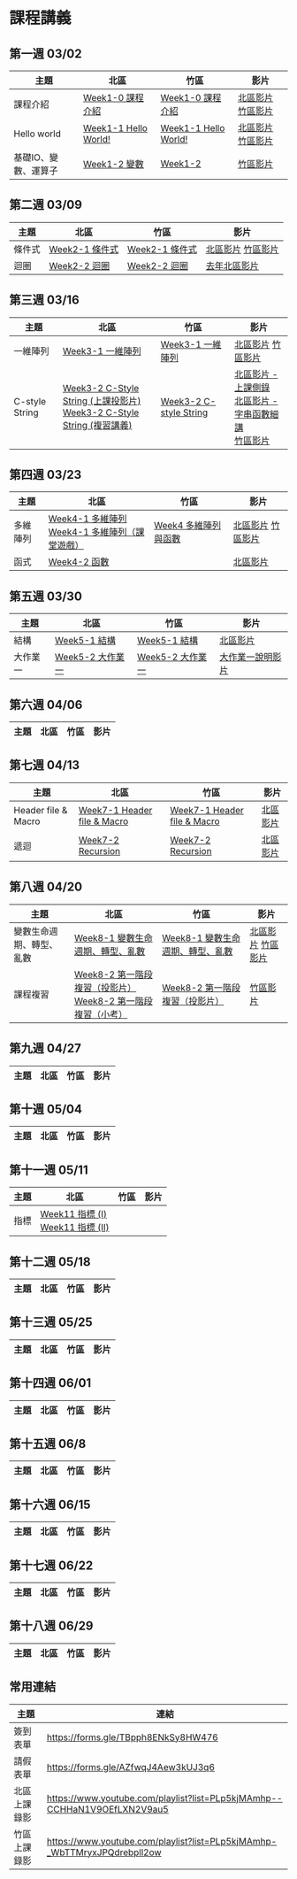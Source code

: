 # 課程講義
## 第一週 03/02

| 主題         | 北區                                      | 竹區 | 影片 |
| ------------ | ----------------------------------------- | ---- | ---- |
|課程介紹|[Week1-0 課程介紹][tp-intro]|[Week1-0 課程介紹][hc-intro]| [北區影片][tp-intro-video] [竹區影片][hc-intro-recording]|
|Hello world|[Week1-1 Hello World!][tp-helloworld]|[Week1-1 Hello World!][hc-helloworld]| [北區影片][tp-intro-video] [竹區影片][hc-helloworld-recording] |
|基礎IO、變數、運算子|[Week1-2 變數][tp-variable]|[Week1-2][hc-variable]|[竹區影片][hc-variable-recording]|

[tp-intro]: https://drive.google.com/file/d/13yb0r1MYhdP-QHNYRJbcKOjXIXR3slbJ/view?usp=sharing
[tp-helloworld]: https://drive.google.com/file/d/1Oi6byXVdnzruwLhI5GItIHgH10VgjPwL/view?usp=sharing
[tp-intro-video]: https://youtu.be/1Xa1lgwiX5k
[tp-variable]: https://drive.google.com/file/d/1dkCwn0g9bCSxSUk9MXMIw-GejH1-Tk5n/view?usp=drive_link
[hc-intro]: https://drive.google.com/file/d/1KIDguKqFN4l3so5oj2KVXi-X5oE6rboP/view?usp=drive_link
[hc-intro-recording]: https://youtu.be/Q4KHegZ15q4
[hc-helloworld]: https://drive.google.com/file/d/1RBAi4fEpeQQUCE1V8VcznDeWTacDKpIP/view?usp=drive_link
[hc-helloworld-recording]: https://youtu.be/cA_8SfrT3eE
[hc-variable]: https://slides.com/gtcoding/20230304-i-o
[hc-variable-recording]: https://youtu.be/sOurVZ2WRLc

## 第二週 03/09

| 主題         | 北區                                      | 竹區 | 影片 |
| ------------ | ----------------------------------------- | ---- | ---- |
|條件式|[Week2-1 條件式][tp-if-else]|[Week2-1 條件式][hc-if-else]|[北區影片][tp-if-else-recording] [竹區影片][hc-if-else-recording]|
|迴圈|[Week2-2 迴圈][tp-loops]|[Week2-2 迴圈][hc-loops]|[去年北區影片][tp-loops-video-alter]|

[hc-if-else]: https://drive.google.com/file/d/1l_57qsBn0BMPfnEgDpgNfR9n7e8wHT3_/view?usp=drive_link
[hc-if-else-recording]: https://youtu.be/662wWF-F_F8
[hc-loops]: https://slides.com/felixhuang-2/sprout-2024-loops
[tp-if-else]: https://drive.google.com/file/d/17KMBGD1OvUSnEO_WxVM_dGBNd-4owMRN/view?usp=drive_link
[tp-loops]: https://drive.google.com/file/d/1HkJ4Q5RHI6lf_EZfCzksAygUAWhOZBbm/view?usp=sharing
[tp-if-else-recording]: https://www.youtube.com/watch?v=eKCSaUlCqmc
[tp-loops-video-alter]: https://www.youtube.com/watch?v=VeZId6pmC9c

## 第三週 03/16

| 主題         | 北區                                      | 竹區 | 影片 |
| ------------ | ----------------------------------------- | ---- | ---- |
| 一維陣列 |[Week3-1 一維陣列][tp-1D-array] | [Week3-1 一維陣列][hc-1D-array] | [北區影片][tp-c-1D-array-recording] [竹區影片][hc-1D-array-recording] |
| C-style String |[Week3-2 C-Style String (上課投影片)][tp-c-str-slide] <br>  [Week3-2 C-Style String (複習講義)][tp-c-str-handout]| [Week3-2 C-style String][hc-c-string] |[北區影片 - 上課側錄][tp-c-str-recording] <br> [北區影片 - 字串函數細講][tp-c-str-func-recording] <br> [竹區影片][hc-c-string-recording] |

[hc-1D-array]: https://drive.google.com/file/d/1hYqneUoF2fa1SUecA2sSaTrElKHOb5l-/view?usp=sharing
[hc-1D-array-recording]: https://www.youtube.com/watch?v=GMKnavpLvIA

[hc-c-string]: https://slides.com/gtcoding/2024-c-string
[tp-1D-array]: https://drive.google.com/file/d/1OIHEARTTtyShqxKVaXM_xr7kcgeajfTz/view?usp=sharing
[tp-c-str-handout]: https://drive.google.com/file/d/1fwf0mjlVBmY1cpDguu0i7z2j8CPVPACL/view?usp=sharing
[tp-c-str-slide]: https://drive.google.com/file/d/1dpYsuWkJV9sodXLbtybM2O2XnNe_dZk3/view?usp=sharing
[tp-c-str-recording]: https://youtu.be/bORBocL3PFk
[tp-c-str-func-recording]: https://youtu.be/E2pMDpi07zk
[tp-c-1D-array-recording]: https://youtu.be/ug3u-pTIkX8
[hc-c-string-recording]: https://youtu.be/Zm46xtl8zdc

## 第四週 03/23

| 主題         | 北區                                      | 竹區 | 影片 |
| ------------ | ----------------------------------------- | ---- | ---- |
| 多維陣列 |[Week4-1 多維陣列][tp-nD-array] <br> [Week4-1 多維陣列（課堂遊戲）][tp-nD-array-game] |  [Week4 多維陣列與函數][hc-nD-array-and-function]   |  [北區影片][tp-nD-array-recording] [竹區影片][hc-nD-array-and-function-video] |
| 函式 | [Week4-2 函數][tp-function]   |    | [北區影片][tp-function-recording]    |

[tp-nD-array]: https://drive.google.com/file/d/1PmflkbqXlwNrvXRc48_iBksytYVGRsL9/view?usp=sharing
[tp-nD-array-game]: https://drive.google.com/file/d/1ciOHUJwps7pgJBsNi3ai9tclX51DPJgi/view?usp=sharing
[tp-function]: https://drive.google.com/file/d/1epJWVG7p6BMU2YbLKQ0FVv_1A4kIzpHd/view?usp=drive_link
[tp-nD-array-recording]: https://youtu.be/WiNdJEF94rE
[tp-function-recording]: https://youtu.be/YBLsTXHRZ0c
[hc-nD-array-and-function]: https://drive.google.com/file/d/16-phEL5uinV0mpofbFTa7PUqqh7QGumI/view?usp=sharing
[hc-nD-array-and-function-video]: https://youtu.be/oT1ldnS4RFg

## 第五週 03/30

| 主題         | 北區                                      | 竹區 | 影片 |
| ------------ | ----------------------------------------- | ---- | ---- |
| 結構 | [Week5-1 結構][tp-struct] | [Week5-1 結構][hc-struct] | [北區影片][tp-struct-recording] |
| 大作業一 | [Week5-2 大作業一][project1] | [Week5-2 大作業一][project1] | [大作業一說明影片][project1-video] |

[tp-struct]: https://drive.google.com/file/d/1n2yYftOXN-CCkj4h_sd4fMuhAv0T9U3a/view?usp=drive_link
[tp-struct-recording]: https://youtu.be/8pOnTF7Ndjk
[project1]: https://hackmd.io/@cswagger/BkRJ6KsYa
[hc-struct]: https://drive.google.com/file/d/1xPXoYbrshDnoSNvojsJZcduMk3YRPPSb/view?usp=sharing
[project1-video]: https://youtu.be/DTfaDvwMXMg

## 第六週 04/06

| 主題         | 北區                                      | 竹區 | 影片 |
| ------------ | ----------------------------------------- | ---- | ---- |

## 第七週 04/13

| 主題         | 北區                                      | 竹區 | 影片 |
| ------------ | ----------------------------------------- | ---- | ---- |
| Header file & Macro | [Week7-1 Header file & Macro][tp-headerfile] | [Week7-1 Header file & Macro](https://docs.google.com/presentation/d/1Jpr2UaLhRV_laEZ7-c1ICSFg7Kh2pABwm8UI0Fxj8YU/edit?usp=sharing) | [北區影片][tp-headerfile-recording] | 
| 遞迴 | [Week7-2 Recursion][tp-recursion] | [Week7-2 Recursion][hc-recursion] | [北區影片][tp-recursion-recording] |

[tp-headerfile]: https://drive.google.com/file/d/15c4WZAG0JTXWYMAb9eSFJKDIdZVxrOBv/view?usp=sharing
[tp-recursion]: https://drive.google.com/file/d/1kKG8UhZC3pa-NiozNQ0JPudjBObuk5MF/view?usp=sharing
[hc-recursion]: https://docs.google.com/presentation/d/1ihZ-y3OzrGnqIamGrA3tiyePc6AB__LH69Hmd22D-AQ/edit?usp=sharing
[tp-headerfile-recording]: https://youtu.be/7RpwNEpQ814
[tp-recursion-recording]: https://youtu.be/GQkWw36KHCM

## 第八週 04/20

| 主題     | 北區            | 竹區 | 影片 |
| -------- | --------------- | ---- | ---- |
| 變數生命週期、轉型、亂數 | [Week8-1 變數生命週期、轉型、亂數][tp-random] | [Week8-1 變數生命週期、轉型、亂數][hc-random] | [北區影片][tp-random-recording] [竹區影片][hc-random-recording] | 
| 課程複習 | [Week8-2 第一階段複習（投影片）][tp-review] <br> [Week8-2 第一階段複習（小考）][tp-review-quiz] | [Week8-2 第一階段複習（投影片）][hc-review] | [竹區影片][hc-review-recording] |

[tp-random]: https://drive.google.com/file/d/1XWn5x9oKZzo0KCkaJTATFn4BHLJ1SZjB/view?usp=sharing
[hc-random]: https://drive.google.com/file/d/1XYPjsYn-_4gpkhWN7x1SMUiA_rQLKVn4/view?usp=sharing
[tp-review]: https://drive.google.com/file/d/1WK-8yR39nGxIL_yXsm02L_kcg8vIk7nJ/view?usp=sharing
[tp-review-quiz]: https://forms.gle/fKf1MwKLu8v8PM1S8
[hc-review]: https://drive.google.com/file/d/1KpseWgbVwPqmkPzLakg7kdJnpml3cJWl/view
[tp-random-recording]: https://youtu.be/9w8T1xf1uJs
[hc-random-recording]: https://www.youtube.com/watch?v=iqLdXlXpwpA
[hc-review-recording]: https://youtu.be/z322CQi5b8I

## 第九週 04/27

| 主題     | 北區            | 竹區 | 影片 |
| -------- | --------------- | ---- | ---- |

## 第十週 05/04

| 主題     | 北區            | 竹區 | 影片 |
| -------- | --------------- | ---- | ---- |

## 第十一週 05/11

| 主題     | 北區            | 竹區 | 影片 |
| -------- | --------------- | ---- | ---- |
| 指標 | [Week11 指標 (I)][tp-pointer-part-1] <br> [Week11 指標 (II)][tp-pointer-part-2] |  |  | 

[tp-pointer-part-1]: https://drive.google.com/file/d/1CM9R73UppwBIhoq6OVpP-Ga209u7ZuKu/view?usp=sharing
[tp-pointer-part-2]: https://drive.google.com/file/d/1CM9R73UppwBIhoq6OVpP-Ga209u7ZuKu/view?usp=sharing

## 第十二週 05/18

| 主題     | 北區            | 竹區 | 影片 |
| -------- | --------------- | ---- | ---- |

## 第十三週 05/25

| 主題     | 北區            | 竹區 | 影片 |
| -------- | --------------- | ---- | ---- |

## 第十四週 06/01

| 主題     | 北區            | 竹區 | 影片 |
| -------- | --------------- | ---- | ---- |

## 第十五週 06/8

| 主題     | 北區            | 竹區 | 影片 |
| -------- | --------------- | ---- | ---- |

## 第十六週 06/15

| 主題     | 北區            | 竹區 | 影片 |
| -------- | --------------- | ---- | ---- |

## 第十七週 06/22

| 主題     | 北區            | 竹區 | 影片 |
| -------- | --------------- | ---- | ---- |

## 第十八週 06/29

| 主題     | 北區            | 竹區 | 影片 |
| -------- | --------------- | ---- | ---- |

## 常用連結
|主題|連結|
| -------- | ------- |
|簽到表單|https://forms.gle/TBpph8ENkSy8HW476|
|請假表單|https://forms.gle/AZfwqJ4Aew3kUJ3q6|
|北區上課錄影|https://www.youtube.com/playlist?list=PLp5kjMAmhp--CCHHaN1V9OEfLXN2V9au5|
|竹區上課錄影|https://www.youtube.com/playlist?list=PLp5kjMAmhp-_WbTTMryxJPQdrebpll2ow|
